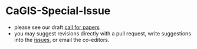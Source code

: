 # CaGIS-Special-Issue

- please see our draft [call for papers](admin/cfp.md)
- you may suggest revisions directly with a pull request, write suggestions into the [issues](https://github.com/HEGSRR/CaGIS-Special-Issue/issues), or email the co-editors.
